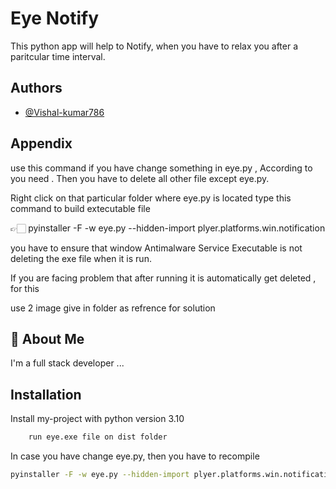 
# Eye Notify

This python app will help to Notify, when you have to relax you after a paritcular time interval.




## Authors

- [@Vishal-kumar786](https://github.com/VISHAL-KUMAR786)


## Appendix

use this command if you have change something in eye.py , According to you need . Then you have to delete all other file except eye.py.

Right click on that particular folder where eye.py is located type this command to build extecutable file 

👉🏻 pyinstaller -F -w eye.py --hidden-import plyer.platforms.win.notification  

you have to ensure that window Antimalware Service Executable is not deleting the exe file when it is run.

If you are facing problem that after running it is automatically get deleted , for this 

use 2 image give in folder as refrence for solution
## 🚀 About Me
I'm a full stack developer ...
## Installation

Install my-project with python version 3.10
```bash
    run eye.exe file on dist folder
```

In case you have change eye.py, then you have to recompile 
```bash
pyinstaller -F -w eye.py --hidden-import plyer.platforms.win.notification
```
    